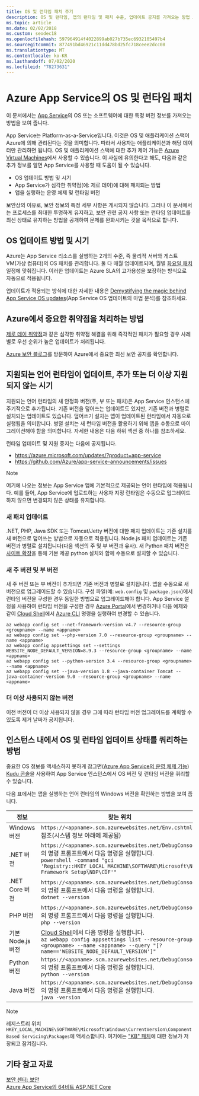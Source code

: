 ```yaml
---
title: OS 및 런타임 패치 주기
description: OS 및 런타임, 앱의 런타임 및 패치 수준, 업데이트 공지를 가져오는 방법 Azure App Service 업데이트 하는 방법에 대해 알아봅니다.
ms.topic: article
ms.date: 02/02/2018
ms.custom: seodec18
ms.openlocfilehash: 597964914f4022899ab027b735ec6932105497b4
ms.sourcegitcommit: 877491bd46921c11dd478bd25fc718ceee2dcc08
ms.translationtype: MT
ms.contentlocale: ko-KR
ms.lasthandoff: 07/02/2020
ms.locfileid: "78273631"
---
```

# <a name="os-and-runtime-patching-in-azure-app-service"></a>Azure App Service의 OS 및 런타임 패치

이 문서에서는 [App Service](overview.md)의 OS 또는 소프트웨어에 대한 특정 버전 정보를 가져오는 방법을 보여 줍니다. 

App Service는 Platform-as-a-Service입니다. 이것은 OS 및 애플리케이션 스택이 Azure에 의해 관리된다는 것을 의미합니다. 따라서 사용자는 애플리케이션과 해당 데이터만 관리하면 됩니다. OS 및 애플리케이션 스택에 대한 추가 제어 기능은 [Azure Virtual Machines](https://docs.microsoft.com/azure/virtual-machines/)에서 사용할 수 있습니다. 이 사실에 유의한다고 해도, 다음과 같은 추가 정보를 알면 App Service를 사용할 때 도움이 될 수 있습니다.

-   OS 업데이트 방법 및 시기
-   App Service가 심각한 취약점(예: 제로 데이)에 대해 패치되는 방법
-   앱을 실행하는 운영 체제 및 런타임 버전

보안상의 이유로, 보안 정보의 특정 세부 사항은 게시되지 않습니다. 그러나 이 문서에서는 프로세스를 최대한 투명하게 유지하고, 보안 관련 공지 사항 또는 런타임 업데이트를 최신 상태로 유지하는 방법을 공개하여 문제를 완화시키는 것을 목적으로 합니다.

## <a name="how-and-when-are-os-updates-applied"></a>OS 업데이트 방법 및 시기

Azure는 App Service 리소스를 실행하는 2개의 수준, 즉 물리적 서버와 게스트 VM(가상 컴퓨터)의 OS 패치를 관리합니다. 둘 다 매월 업데이트되며, 월별 [화요일 패치](https://technet.microsoft.com/security/bulletins.aspx) 일정에 맞춰집니다. 이러한 업데이트는 Azure SLA의 고가용성을 보장하는 방식으로 자동으로 적용됩니다. 

업데이트가 적용되는 방식에 대한 자세한 내용은 [Demystifying the magic behind App Service OS updates](https://azure.github.io/AppService/2018/01/18/Demystifying-the-magic-behind-App-Service-OS-updates.html)(App Service OS 업데이트의 마법 분석)를 참조하세요.

## <a name="how-does-azure-deal-with-significant-vulnerabilities"></a>Azure에서 중요한 취약점을 처리하는 방법

[제로 데이 취약점](https://wikipedia.org/wiki/Zero-day_(computing))과 같은 심각한 취약점 해결을 위해 즉각적인 패치가 필요할 경우 사레별로 우선 순위가 높은 업데이트가 처리됩니다.

[Azure 보안 블로그](https://azure.microsoft.com/blog/topics/security/)를 방문하여 Azure에서 중요한 최신 보안 공지를 확인합니다. 

## <a name="when-are-supported-language-runtimes-updated-added-or-deprecated"></a>지원되는 언어 런타임이 업데이트, 추가 또는 더 이상 지원되지 않는 시기

지원되는 언어 런타임의 새 안정화 버전(주, 부 또는 패치)은 App Service 인스턴스에 주기적으로 추가됩니다. 기존 버전을 덮어쓰는 업데이트도 있지만, 기존 버전과 병렬로 설치되는 업데이트도 있습니다. 덮어쓰기 설치는 앱이 업데이트된 런타임에서 자동으로 실행됨을 의미합니다. 병렬 설치는 새 런타임 버전을 활용하기 위해 앱을 수동으로 마이그레이션해야 함을 의미합니다. 자세한 내용은 다음 하위 섹션 중 하나를 참조하세요.

런타임 업데이트 및 지원 중지는 다음에 공지됩니다.

- https://azure.microsoft.com/updates/?product=app-service 
- https://github.com/Azure/app-service-announcements/issues

> [!NOTE] 
> 여기에 나오는 정보는 App Service 앱에 기본적으로 제공되는 언어 런타임에 적용됩니다. 예를 들어, App Service에 업로드하는 사용자 지정 런타임은 수동으로 업그레이드하지 않으면 변경되지 않은 상태를 유지합니다.
>
>

### <a name="new-patch-updates"></a>새 패치 업데이트

.NET, PHP, Java SDK 또는 Tomcat/Jetty 버전에 대한 패치 업데이트는 기존 설치를 새 버전으로 덮어쓰는 방법으로 자동으로 적용됩니다. Node.js 패치 업데이트는 기존 버전과 병렬로 설치됩니다(다음 섹션의 주 및 부 버전과 유사). 새 Python 패치 버전은 [사이트 확장](https://azure.microsoft.com/blog/azure-web-sites-extensions/)을 통해 기본 제공 python 설치와 함께 수동으로 설치할 수 있습니다.

### <a name="new-major-and-minor-versions"></a>새 주 버전 및 부 버전

새 주 버전 또는 부 버전이 추가되면 기존 버전과 병렬로 설치됩니다. 앱을 수동으로 새 버전으로 업그레이드할 수 있습니다. 구성 파일(예: `web.config` 및 `package.json`)에서 런타임 버전을 구성한 경우 동일한 방법으로 업그레이드해야 합니다. App Service 설정을 사용하여 런타임 버전을 구성한 경우 [Azure Portal](https://portal.azure.com)에서 변경하거나 다음 예제와 같이 [Cloud Shell](../cloud-shell/overview.md)에서 [Azure CLI](https://docs.microsoft.com/cli/azure/get-started-with-azure-cli) 명령을 실행하여 변경할 수 있습니다.

```azurecli-interactive
az webapp config set --net-framework-version v4.7 --resource-group <groupname> --name <appname>
az webapp config set --php-version 7.0 --resource-group <groupname> --name <appname>
az webapp config appsettings set --settings WEBSITE_NODE_DEFAULT_VERSION=8.9.3 --resource-group <groupname> --name <appname>
az webapp config set --python-version 3.4 --resource-group <groupname> --name <appname>
az webapp config set --java-version 1.8 --java-container Tomcat --java-container-version 9.0 --resource-group <groupname> --name <appname>
```

### <a name="deprecated-versions"></a>더 이상 사용되지 않는 버전  

이전 버전이 더 이상 사용되지 않을 경우 그에 따라 런타임 버전 업그레이드를 계획할 수 있도록 제거 날짜가 공지됩니다. 

## <a name="how-can-i-query-os-and-runtime-update-status-on-my-instances"></a>인스턴스 내에서 OS 및 런타임 업데이트 상태를 쿼리하는 방법  

중요한 OS 정보를 액세스하지 못하게 잠그면([Azure App Service의 운영 체제 기능](operating-system-functionality.md)) [Kudu 콘솔](https://github.com/projectkudu/kudu/wiki/Kudu-console)을 사용하여 App Service 인스턴스에서 OS 버전 및 런타임 버전을 쿼리할 수 있습니다. 

다음 표에서는 앱을 실행하는 언어 런타임의 Windows 버전을 확인하는 방법을 보여 줍니다.

| 정보 | 찾는 위치 | 
|-|-|
| Windows 버전 | `https://<appname>.scm.azurewebsites.net/Env.cshtml` 참조(시스템 정보 아래에 제공됨) |
| .NET 버전 | `https://<appname>.scm.azurewebsites.net/DebugConsole`의 명령 프롬프트에서 다음 명령을 실행합니다. <br>`powershell -command "gci 'Registry::HKEY_LOCAL_MACHINE\SOFTWARE\Microsoft\Net Framework Setup\NDP\CDF'"` |
| .NET Core 버전 | `https://<appname>.scm.azurewebsites.net/DebugConsole`의 명령 프롬프트에서 다음 명령을 실행합니다. <br> `dotnet --version` |
| PHP 버전 | `https://<appname>.scm.azurewebsites.net/DebugConsole`의 명령 프롬프트에서 다음 명령을 실행합니다. <br> `php --version` |
| 기본 Node.js 버전 | [Cloud Shell](../cloud-shell/overview.md)에서 다음 명령을 실행합니다. <br> `az webapp config appsettings list --resource-group <groupname> --name <appname> --query "[?name=='WEBSITE_NODE_DEFAULT_VERSION']"` |
| Python 버전 | `https://<appname>.scm.azurewebsites.net/DebugConsole`의 명령 프롬프트에서 다음 명령을 실행합니다. <br> `python --version` |  
| Java 버전 | `https://<appname>.scm.azurewebsites.net/DebugConsole`의 명령 프롬프트에서 다음 명령을 실행합니다. <br> `java -version` |  

> [!NOTE]  
> 레지스트리 위치 `HKEY_LOCAL_MACHINE\SOFTWARE\Microsoft\Windows\CurrentVersion\Component Based Servicing\Packages`에 액세스합니다. 여기에는 ["KB" 패치](https://docs.microsoft.com/security-updates/SecurityBulletins/securitybulletins)에 대한 정보가 저장되고 잠겨집니다.
>
>

## <a name="more-resources"></a>기타 참고 자료

[보안 센터: 보안](https://www.microsoft.com/en-us/trustcenter/security)  
[Azure App Service의 64비트 ASP.NET Core](https://gist.github.com/glennc/e705cd85c9680d6a8f1bdb62099c7ac7)
